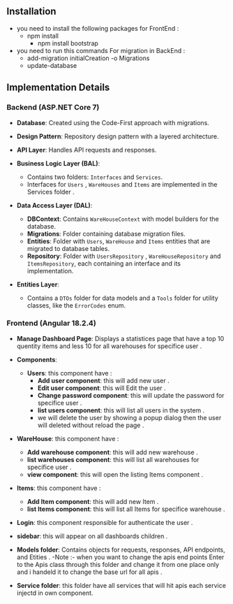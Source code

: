 ## Installation
- you need to install the following packages for FrontEnd : 
  	- npm install 
	  - npm install bootstrap
- you need to run this commands For migration in BackEnd :
	- add-migration initialCreation -o Migrations
	- update-database

## Implementation Details

### Backend (ASP.NET Core 7)

- **Database**: Created using the Code-First approach with migrations.

- **Design Pattern**: Repository design pattern with a layered architecture.

- **API Layer**: Handles API requests and responses.

- **Business Logic Layer (BAL)**:
  - Contains two folders: `Interfaces` and `Services`.
  - Interfaces for `Users` , `WareHouses` and `Items` are implemented in the Services folder .

- **Data Access Layer (DAL)**:
  - **DBContext**: Contains `WareHouseContext` with model builders for the database.
  - **Migrations**: Folder containing database migration files.
  - **Entities**: Folder with `Users`, `WareHouse` and `Items` entities that are migrated to database tables.
  - **Repository**: Folder with `UsersRepository` , `WareHouseRepository` and `ItemsRepository`, each containing an interface and its implementation.

- **Entities Layer**:
  - Contains a `DTOs` folder for data models and a `Tools` folder for utility classes, like the `ErrorCodes` enum.

### Frontend (Angular 18.2.4)

- **Manage Dashboard Page**: Displays a statistices page that have a top 10 quentity items and less 10 for all warehouses for specifice user .

- **Components**:
  - **Users**: this component have :
	- **Add user component**: this will add new user .
	- **Edit user component**: this will Edit the user .
	- **Change password component**: this will update the password for specifice user .
	- **list users component**: this will list all users in the system .
	- we will delete the user by showing a popup dialog then the user will deleted without reload the page .

- **WareHouse**: this component have :
	- **Add warehouse component**: this will add new warehouse .
	- **list warehouses component**: this will list all warehouses for specifice user .
	- **view component**: this will open the listing Items component  .

 - **Items**: this component have :
	- **Add Item component**: this will add new Item .
	- **list Items component**: this will list all Items for specifice warehouse .

- **Login**: this component responsible for authenticate the user . 

- **sidebar**: this will appear on all dashboards children .

- **Models folder**: Contains objects for requests, responses, API endpoints, and Etities .
-Note :- when you want to change the apis end points Enter to the Apis class through this folder and change it from one place only and i handeld it to change the base url for all apis .

- **Service folder**: this folder have all services that will hit apis each service injectd in own component.


